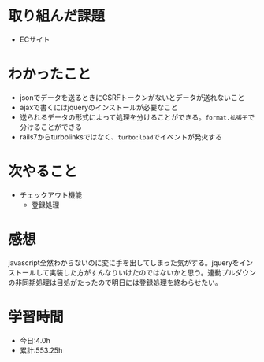 # 取り組んだ課題
- ECサイト
# わかったこと
- jsonでデータを送るときにCSRFトークンがないとデータが送れないこと
- ajaxで書くにはjqueryのインストールが必要なこと
- 送られるデータの形式によって処理を分けることができる。`format.拡張子`で分けることができる
- rails7からturbolinksではなく、`turbo:load`でイベントが発火する
# 次やること
- チェックアウト機能
  - 登録処理
# 感想
javascript全然わからないのに変に手を出してしまった気がする。jqueryをインストールして実装した方がすんなりいけたのではないかと思う。連動プルダウンの非同期処理は目処がたったので明日には登録処理を終わらせたい。
# 学習時間
- 今日:4.0h
- 累計:553.25h